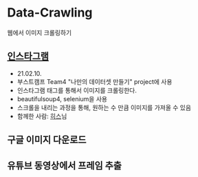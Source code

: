 # Data-Crawling
웹에서 이미지 크롤링하기

## [인스타그램](https://github.com/bsm8734/Data-Crawling/blob/main/instagram/instagram-crawling.md)

- 21.02.10.
- 부스트캠프 Team4 "나만의 데이터셋 만들기" project에 사용
- 인스타그램 태그를 통해서 이미지를 크롤링한다.
- beautifulsoup4, selenium을 사용
- 스크롤을 내리는 과정을 통해, 원하는 수 만큼 이미지를 가져올 수 있음
- 함께한 사람: [히스](https://github.com/Heeseok-Jeong)님

## 구글 이미지 다운로드

## 유튜브 동영상에서 프레임 추출